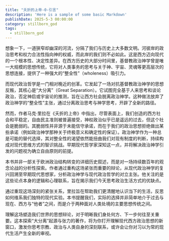 ```yaml
---
title: "夭折的上帝-0-引言"
description: 'Here is a sample of some basic Markdown'
publishDate: 2025-5-3 00:00:00
category: stillborn_god
tags:
  - stillborn_god
---
```


想象一下，一道狭窄却幽深的河流，分隔了我们与历史上大多数文明。河彼岸的政治思考和权力合法性指向神的权威，而此岸的我们则不必如此。这是西方迈向现代的一个根本性、决定性差异。在西方历史的大部分时间里，基督教政治神学曾是唯一大规模的思想传统，它将对人类事务的思考与关于神、宇宙、灵魂等更高层次的思想连接，提供了一种强大的“整全性”（wholeness）吸引力。

而现代政治哲学是一门相对晚近的创革。它发起了一场对抗基督教政治神学的思想反叛，其核心是“大分离”（Great Separation）。它试图完全基于人来思考和谈论政治，否定神启或宇宙论的推测，旨在让西方社会脱离政治神学。这种做法放弃了政治神学的“整全性”主张，通过分离政治思考与神学思考，开辟了全新的路径。

然而，作者马克·里拉在《夭折的上帝》中指出，尽管表面上，我们创造的西方社会和平稳定，自由民主准则被普遍接受，神权政治似乎已是遥远的过去，但这个社会是脆弱的。其脆弱性并非源于未能信守承诺，而在于我们的政治思想拒绝做出某些承诺（例如政治神学那种关于终极意义和确定性的保证）。政治神学作为一种总是可能的替代选择，其对整全性的渴望依然能扭曲我们对现有制度的判断，持续构成对现代思维方式的智识挑战。早期现代哲学家深知这一点，并将解决政治神学引发的问题视为确立自由原则的前提。

本书并非一部关于欧洲政治结构转变的详细历史叙述，而是对一场持续数百年的观念论战的分析性探索。作者通过重构这场紧张而重要的辩论，从现代政治神学的复兴回溯至早期现代思想家，分析政治神学与现代政治哲学的对立主张。他关注的是这些论点本身的逻辑和心理联系，旨在揭示我们今天思考政治生活方式的优缺点。

通过重现这场深刻的紧张关系，里拉旨在帮助我们更清醒地认识当下的生活，反思如何维系我们独特的现代实验。本书提醒我们，实际的选择并非简单地介于过去与现在、西方与“他者”之间，而是介于两种面对人类处境的主要思想传统之间。

理解这场塑造我们世界的思想辩论，对于明晰我们身处何方、下一步何往至关重要。这本探索“大分离”起源与张力的著作，将为你打开理解现代西方政治思想的新窗口，激发你思考宗教、政治与人类自身的深刻联系，或许会让你对习以为常的现代生活产生全新的审视。

